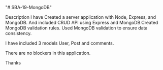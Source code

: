 "# SBA-19-MongoDB"

Description
I have Created a server application with Node, Express, and MongoDB. And included CRUD API using Express and MongoDB.Created MongoDB validation rules. Used MongoDB validation to ensure data consistency.

I have included 3 models User, Post and comments.

There are no blockers in this application.

Thanks
